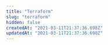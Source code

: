 ```yaml
---
title: "Terraform"
slug: "terraform"
hidden: false
createdAt: "2021-03-11T21:37:36.698Z"
updatedAt: "2021-03-11T21:37:36.698Z"
---
```

